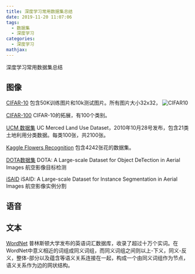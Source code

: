 ```yaml
---
title: 深度学习常用数据集总结
date: 2019-11-20 11:07:06
tags:
  - 数据集
  - 深度学习
categories:
  - 深度学习
mathjax:
---
```


深度学习常用数据集总结

## 图像
[CIFAR-10](https://www.cs.toronto.edu/~kriz/cifar.html)
包含50K训练图片和10k测试图片。所有图片大小32x32，
![CIFAR10](https://i.loli.net/2019/12/02/2vNbTFxY5lPynoG.png)

[CIFAR-100](https://www.cs.toronto.edu/~kriz/cifar.html)
CIFAR-10的拓展，有100个类别。

[UCM 数据集](http://weegee.vision.ucmerced.edu/datasets/landuse.html)
UC Merced Land Use Dataset，2010年10月28号发布，包含21类土地利用分类数据。每类100张，共2100张。

[Kaggle Flowers Recognition](https://www.kaggle.com/alxmamaev/flowers-recognition/)
包含4242张花的数据集。

[DOTA数据集](https://captain-whu.github.io/DOTA)
DOTA: A Large-scale Dataset for Object DeTection in Aerial Images
航空影像目标检测

[iSAID](https://captain-whu.github.io/iSAID/evaluation.html)
iSAID: A Large-scale Dataset for Instance Segmentation in Aerial Images
航空影像实例分割
## 语音


## 文本
[WordNet](https://wordnet.princeton.edu/download)
普林斯顿大学发布的英语词汇数据库，收录了超过十万个实词。在WordNet中意义相近的词组成同义词组，而同义词组之间则以上-下义，同义-反义，整体-部分以及蕴含等语义关系连接在一起，构成一个由同义词组作为节点，语义关系作为边的网状结构。
